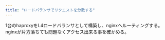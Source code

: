 ```yaml
---
title: "ロードバランサでリクエストを分散する"
---
```


1台のhaproxyをL4ロードバランサとして構築し、nginxへルーティングする。nginxが片方落ちても問題なくアクセス出来る事を確かめる。
